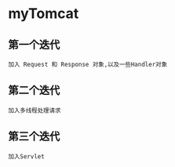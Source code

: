 # myTomcat

## 第一个迭代
    加入 Request 和 Response 对象,以及一些Handler对象

## 第二个迭代
    加入多线程处理请求

## 第三个迭代
    加入Servlet